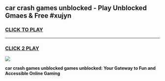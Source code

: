 
## car crash games unblocked - Play Unblocked Gmaes & Free #xujyn
<h3>
<a href="https://news.freeplayer.one?title=car_crash_games_unblocked&ref=26F">CLICK TO PLAY</a></h3>
<hr>

<h3>
<a href="https://news.freeplayer.one?title=car_crash_games_unblocked&ref=26F">CLICK 2 PLAY</a>
  
</h3>

<a href="https://news.freeplayer.one?title=car_crash_games_unblocked&ref=26F/"><img src="https://clearcache.store/games.png"></a>


**car crash games unblocked games unblocked: Your Gateway to Fun and Accessible Online Gaming**
